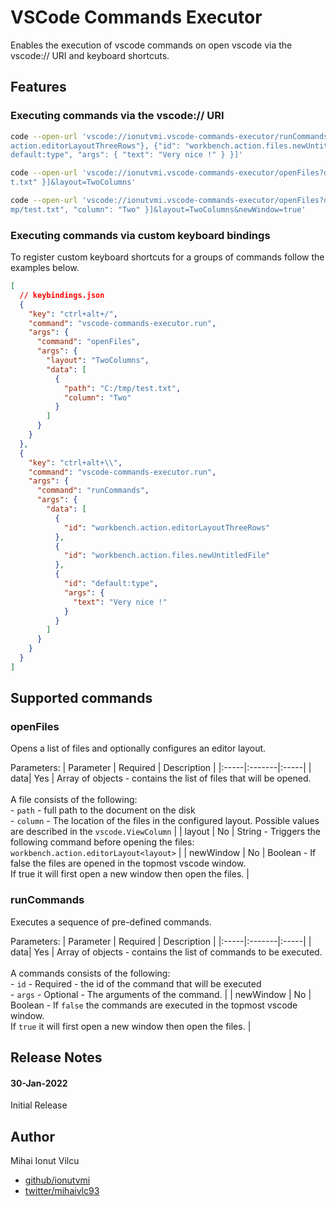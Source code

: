# VSCode Commands Executor

Enables the execution of vscode commands on open vscode via the vscode:// URI and keyboard shortcuts.

## Features

### Executing commands via the vscode:// URI

```sh
code --open-url 'vscode://ionutvmi.vscode-commands-executor/runCommands?data=[{"id": "workbench.
action.editorLayoutThreeRows"}, {"id": "workbench.action.files.newUntitledFile" }, { "id": "
default:type", "args": { "text": "Very nice !" } }]'

code --open-url 'vscode://ionutvmi.vscode-commands-executor/openFiles?data=[{"path": "C:/tmp/tes
t.txt" }]&layout=TwoColumns'

code --open-url 'vscode://ionutvmi.vscode-commands-executor/openFiles?data=[{"path": "C:/t
mp/test.txt", "column": "Two" }]&layout=TwoColumns&newWindow=true'

```

### Executing commands via custom keyboard bindings

To register custom keyboard shortcuts for a groups of commands follow the examples below.

```json
[
  // keybindings.json
  {
    "key": "ctrl+alt+/",
    "command": "vscode-commands-executor.run",
    "args": {
      "command": "openFiles",
      "args": {
        "layout": "TwoColumns",
        "data": [
          {
            "path": "C:/tmp/test.txt",
            "column": "Two"
          }
        ]
      }
    }
  },
  {
    "key": "ctrl+alt+\\",
    "command": "vscode-commands-executor.run",
    "args": {
      "command": "runCommands",
      "args": {
        "data": [
          {
            "id": "workbench.action.editorLayoutThreeRows"
          },
          {
            "id": "workbench.action.files.newUntitledFile"
          },
          {
            "id": "default:type",
            "args": {
              "text": "Very nice !"
            }
          }
        ]
      }
    }
  }
]
```

## Supported commands

### openFiles

Opens a list of files and optionally configures an editor layout.

Parameters:
| Parameter | Required | Description |
|:-----|:-------|:-----|
| data| Yes | Array of objects - contains the list of files that will be opened. <br/><br/>A file consists of the following:<br/> - `path` - full path to the document on the disk<br/>- `column` - The location of the files in the configured layout. Possible values are described in the `vscode.ViewColumn` |
| layout | No | String - Triggers the following command before opening the files: `workbench.action.editorLayout<layout>` |
| newWindow | No | Boolean - If false the files are opened in the topmost vscode window. <br/> If true it will first open a new window then open the files. |

### runCommands

Executes a sequence of pre-defined commands.

Parameters:
| Parameter | Required | Description |
|:-----|:-------|:-----|
| data| Yes | Array of objects - contains the list of commands to be executed. <br/><br/>A commands consists of the following:<br/> - `id` - Required - the id of the command that will be executed<br/>- `args` - Optional - The arguments of the command. |
| newWindow | No | Boolean - If `false` the commands are executed in the topmost vscode window. <br/> If `true` it will first open a new window then open the files. |

## Release Notes

#### 30-Jan-2022

Initial Release

## Author

Mihai Ionut Vilcu

- [github/ionutvmi](https://github.com/ionutvmi)
- [twitter/mihaivlc93](http://twitter.com/mihaivlc93)
